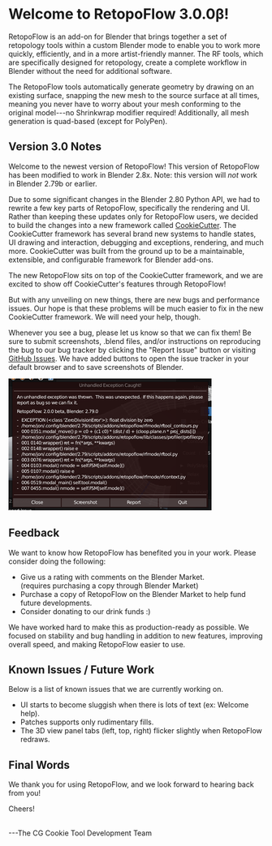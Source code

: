 # Welcome to RetopoFlow 3.0.0β!

RetopoFlow is an add-on for Blender that brings together a set of retopology tools within a custom Blender mode to enable you to work more quickly, efficiently, and in a more artist-friendly manner.
The RF tools, which are specifically designed for retopology, create a complete workflow in Blender without the need for additional software.

The RetopoFlow tools automatically generate geometry by drawing on an existing surface, snapping the new mesh to the source surface at all times, meaning you never have to worry about your mesh conforming to the original model---no Shrinkwrap modifier required!
Additionally, all mesh generation is quad-based (except for PolyPen).


## Version 3.0 Notes

Welcome to the newest version of RetopoFlow!
This version of RetopoFlow has been modified to work in Blender 2.8x.
Note: this version will _not_ work in Blender 2.79b or earlier.

Due to some significant changes in the Blender 2.80 Python API, we had to rewrite a few key parts of RetopoFlow, specifically the rendering and UI.
Rather than keeping these updates only for RetopoFlow users, we decided to build the changes into a new framework called [CookieCutter](https://github.com/CGCookie/addon_common).
The CookieCutter framework has several brand new systems to handle states, UI drawing and interaction, debugging and exceptions, rendering, and much more.
CookieCutter was built from the ground up to be a maintainable, extensible, and configurable framework for Blender add-ons.

The new RetopoFlow sits on top of the CookieCutter framework, and we are excited to show off CookieCutter's features through RetopoFlow!

But with any unveiling on new things, there are new bugs and performance issues.
Our hope is that these problems will be much easier to fix in the new CookieCutter framework.
We will need your help, though.

Whenever you see a bug, please let us know so that we can fix them!
Be sure to submit screenshots, .blend files, and/or instructions on reproducing the bug to our bug tracker by clicking the "Report Issue" button or visiting [GitHub Issues](https://github.com/CGCookie/retopoflow/issues).
We have added buttons to open the issue tracker in your default browser and to save screenshots of Blender.

![Global exception handling.](global_exception.png)



## Feedback

We want to know how RetopoFlow has benefited you in your work.
Please consider doing the following:

- Give us a rating with comments on the Blender Market. <br>(requires purchasing a copy through Blender Market)
- Purchase a copy of RetopoFlow on the Blender Market to help fund future developments.
- Consider donating to our drink funds :)

We have worked hard to make this as production-ready as possible.
We focused on stability and bug handling in addition to new features, improving overall speed, and making RetopoFlow easier to use.


## Known Issues / Future Work

Below is a list of known issues that we are currently working on.

- UI starts to become sluggish when there is lots of text (ex: Welcome help).
- Patches supports only rudimentary fills.
- The 3D view panel tabs (left, top, right) flicker slightly when RetopoFlow redraws.


## Final Words

We thank you for using RetopoFlow, and we look forward to hearing back from you!

Cheers!

<br>
---The CG Cookie Tool Development Team

